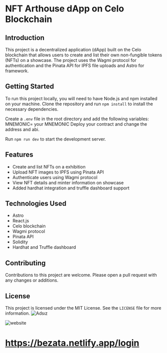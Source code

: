 

# NFT Arthouse dApp on Celo Blockchain

## Introduction

This project is a decentralized application (dApp) built on the Celo blockchain that allows users to create and list their own non-fungible tokens (NFTs) on a showcase. The project uses the Wagmi protocol for authentication and the Pinata API for IPFS file uploads and Astro for framework.

## Getting Started

To run this project locally, you will need to have Node.js and npm installed on your machine. Clone the repository and run `npm install` to install the necessary dependencies.

Create a `.env` file in the root directory and add the following variables:
 MNEMONIC= your MNEMONIC
Deploy your contract and change the address and abi.

Run `npm run dev` to start the development server.

## Features

* Create and list NFTs on a exhibition
* Upload NFT images to IPFS using Pinata API
* Authenticate users using Wagmi protocol
* View NFT details and minter information on showcase
* Added hardhat integration and truffle dashboard support

## Technologies Used
* Astro
* React.js
* Celo blockchain
* Wagmi protocol
* Pinata API
* Solidity
* Hardhat and Truffle dashboard

## Contributing

Contributions to this project are welcome. Please open a pull request with any changes or additions.

## License

This project is licensed under the MIT License. See the `LICENSE` file for more information.
![Adsız](https://user-images.githubusercontent.com/61169260/234071047-12d6e84d-3ffb-45a6-92cb-bb1bc051b7b9.png)

![website](https://user-images.githubusercontent.com/61169260/233838753-6ab61ee2-148b-4fe4-84b9-e48e3155cf2b.png)

# https://bezata.netlify.app/login
